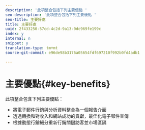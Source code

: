 ```yaml
---
description: '此項整合包括下列主要優點 '
seo-description: '此項整合包括下列主要優點 '
seo-title: 主要好處
title: 主要好處
uuid: 2f433250-57cd-4c2d-9a13-0dc969fe199c
index: y
internal: n
snippet: y
translation-type: tm+mt
source-git-commit: e96de98b3176a05654fdf697210f992b0fd4adb1

---
```



# 主要優點{#key-benefits}

此項整合包含下列主要優點：

* 將電子郵件行銷與分析資料整合為一個報告介面
* 透過轉換和對收入和網站成功的貢獻，最佳化電子郵件宣傳
* 根據動態行銷細分重新行銷關鍵訪客並市場區隔

